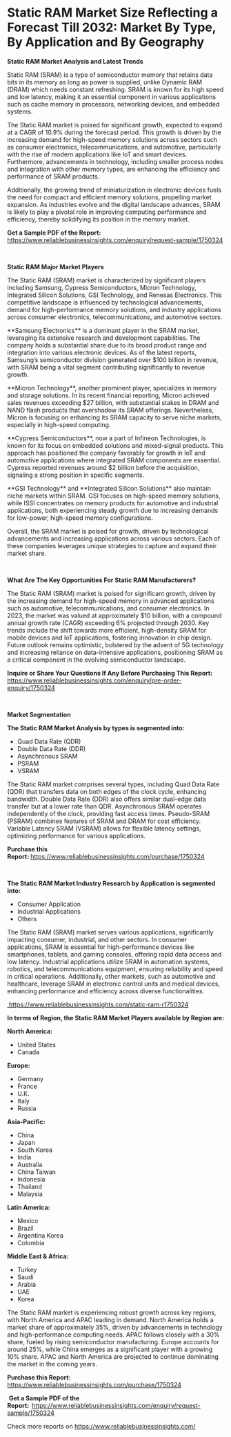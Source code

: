 <p><h1>Static RAM Market Size Reflecting a Forecast Till 2032: Market By Type, By Application and By Geography</h1></p><p><strong>Static RAM Market Analysis and Latest Trends</strong></p>
<p><p>Static RAM (SRAM) is a type of semiconductor memory that retains data bits in its memory as long as power is supplied, unlike Dynamic RAM (DRAM) which needs constant refreshing. SRAM is known for its high speed and low latency, making it an essential component in various applications such as cache memory in processors, networking devices, and embedded systems.</p><p>The Static RAM market is poised for significant growth, expected to expand at a CAGR of 10.9% during the forecast period. This growth is driven by the increasing demand for high-speed memory solutions across sectors such as consumer electronics, telecommunications, and automotive, particularly with the rise of modern applications like IoT and smart devices. Furthermore, advancements in technology, including smaller process nodes and integration with other memory types, are enhancing the efficiency and performance of SRAM products.</p><p>Additionally, the growing trend of miniaturization in electronic devices fuels the need for compact and efficient memory solutions, propelling market expansion. As industries evolve and the digital landscape advances, SRAM is likely to play a pivotal role in improving computing performance and efficiency, thereby solidifying its position in the memory market.</p></p>
<p><strong>Get a Sample PDF of the Report:&nbsp;</strong> <a href="https://www.reliablebusinessinsights.com/enquiry/request-sample/1750324?utm_campaign=3366&utm_medium=2&utm_source=Github&utm_content=ia&utm_term=06042025&utm_id=static-ram">https://www.reliablebusinessinsights.com/enquiry/request-sample/1750324</a></p>
<p>&nbsp;</p>
<p><strong>Static RAM Major Market Players</strong></p>
<p><p>The Static RAM (SRAM) market is characterized by significant players including Samsung, Cypress Semiconductors, Micron Technology, Integrated Silicon Solutions, GSI Technology, and Renesas Electronics. This competitive landscape is influenced by technological advancements, demand for high-performance memory solutions, and industry applications across consumer electronics, telecommunications, and automotive sectors.</p><p>**Samsung Electronics** is a dominant player in the SRAM market, leveraging its extensive research and development capabilities. The company holds a substantial share due to its broad product range and integration into various electronic devices. As of the latest reports, Samsung’s semiconductor division generated over $100 billion in revenue, with SRAM being a vital segment contributing significantly to revenue growth.</p><p>**Micron Technology**, another prominent player, specializes in memory and storage solutions. In its recent financial reporting, Micron achieved sales revenues exceeding $27 billion, with substantial stakes in DRAM and NAND flash products that overshadow its SRAM offerings. Nevertheless, Micron is focusing on enhancing its SRAM capacity to serve niche markets, especially in high-speed computing.</p><p>**Cypress Semiconductors**, now a part of Infineon Technologies, is known for its focus on embedded solutions and mixed-signal products. This approach has positioned the company favorably for growth in IoT and automotive applications where integrated SRAM components are essential. Cypress reported revenues around $2 billion before the acquisition, signaling a strong position in specific segments.</p><p>**GSI Technology** and **Integrated Silicon Solutions** also maintain niche markets within SRAM. GSI focuses on high-speed memory solutions, while ISSI concentrates on memory products for automotive and industrial applications, both experiencing steady growth due to increasing demands for low-power, high-speed memory configurations.</p><p>Overall, the SRAM market is poised for growth, driven by technological advancements and increasing applications across various sectors. Each of these companies leverages unique strategies to capture and expand their market share.</p></p>
<p>&nbsp;</p>
<p><strong>What Are The Key Opportunities For Static RAM Manufacturers?</strong></p>
<p><p>The Static RAM (SRAM) market is poised for significant growth, driven by the increasing demand for high-speed memory in advanced applications such as automotive, telecommunications, and consumer electronics. In 2023, the market was valued at approximately $10 billion, with a compound annual growth rate (CAGR) exceeding 6% projected through 2030. Key trends include the shift towards more efficient, high-density SRAM for mobile devices and IoT applications, fostering innovation in chip design. Future outlook remains optimistic, bolstered by the advent of 5G technology and increasing reliance on data-intensive applications, positioning SRAM as a critical component in the evolving semiconductor landscape.</p></p>
<p><strong>Inquire or Share Your Questions If Any Before Purchasing This Report:</strong> <a href="https://www.reliablebusinessinsights.com/enquiry/pre-order-enquiry/1750324?utm_campaign=3366&utm_medium=2&utm_source=Github&utm_content=ia&utm_term=06042025&utm_id=static-ram">https://www.reliablebusinessinsights.com/enquiry/pre-order-enquiry/1750324</a></p>
<p>&nbsp;</p>
<p><strong>Market Segmentation</strong></p>
<p><strong>The Static RAM Market Analysis by types is segmented into:</strong></p>
<p><ul><li>Quad Data Rate (QDR)</li><li>Double Data Rate (DDR)</li><li>Asynchronous SRAM</li><li>PSRAM</li><li>VSRAM</li></ul></p>
<p><p>The Static RAM market comprises several types, including Quad Data Rate (QDR) that transfers data on both edges of the clock cycle, enhancing bandwidth. Double Data Rate (DDR) also offers similar dual-edge data transfer but at a lower rate than QDR. Asynchronous SRAM operates independently of the clock, providing fast access times. Pseudo-SRAM (PSRAM) combines features of SRAM and DRAM for cost efficiency. Variable Latency SRAM (VSRAM) allows for flexible latency settings, optimizing performance for various applications.</p></p>
<p><strong>Purchase this Report:&nbsp;</strong><a href="https://www.reliablebusinessinsights.com/purchase/1750324?utm_campaign=3366&utm_medium=2&utm_source=Github&utm_content=ia&utm_term=06042025&utm_id=static-ram">https://www.reliablebusinessinsights.com/purchase/1750324</a></p>
<p>&nbsp;</p>
<p><strong>The Static RAM Market Industry Research by Application is segmented into:</strong></p>
<p><ul><li>Consumer Application</li><li>Industrial Applications</li><li>Others</li></ul></p>
<p><p>The Static RAM (SRAM) market serves various applications, significantly impacting consumer, industrial, and other sectors. In consumer applications, SRAM is essential for high-performance devices like smartphones, tablets, and gaming consoles, offering rapid data access and low latency. Industrial applications utilize SRAM in automation systems, robotics, and telecommunications equipment, ensuring reliability and speed in critical operations. Additionally, other markets, such as automotive and healthcare, leverage SRAM in electronic control units and medical devices, enhancing performance and efficiency across diverse functionalities.</p></p>
<p><a href="https://www.reliablebusinessinsights.com/static-ram-r1750324?utm_campaign=3366&utm_medium=2&utm_source=Github&utm_content=ia&utm_term=06042025&utm_id=static-ram">&nbsp;https://www.reliablebusinessinsights.com/static-ram-r1750324</a></p>
<p><strong>In terms of Region, the Static RAM Market Players available by Region are:</strong></p>
<p>
    <p> <strong> North America: </strong>
        <ul>
            <li>United States</li>
            <li>Canada</li>
        </ul>
        </p> 
    <p> <strong> Europe: </strong>
        <ul>
            <li>Germany</li>
            <li>France</li>
            <li>U.K.</li>
            <li>Italy</li>
            <li>Russia</li>
        </ul>
        </p> 
    <p> <strong> Asia-Pacific: </strong>
        <ul>
            <li>China</li>
            <li>Japan</li>
            <li>South Korea</li>
            <li>India</li>
            <li>Australia</li>
            <li>China Taiwan</li>
            <li>Indonesia</li>
            <li>Thailand</li>
            <li>Malaysia</li>
        </ul>
        </p> 
    <p> <strong> Latin America: </strong>
        <ul>
            <li>Mexico</li>
            <li>Brazil</li>
            <li>Argentina Korea</li>
            <li>Colombia</li>
        </ul>
        </p> 
    <p> <strong> Middle East & Africa: </strong>
        <ul>
            <li>Turkey</li>
            <li>Saudi</li>
            <li>Arabia</li>
            <li>UAE</li>
            <li>Korea</li>
        </ul>
    </p>
    </p>
<p><p>The Static RAM market is experiencing robust growth across key regions, with North America and APAC leading in demand. North America holds a market share of approximately 35%, driven by advancements in technology and high-performance computing needs. APAC follows closely with a 30% share, fueled by rising semiconductor manufacturing. Europe accounts for around 25%, while China emerges as a significant player with a growing 10% share. APAC and North America are projected to continue dominating the market in the coming years.</p></p>
<p><strong>Purchase this Report: </strong><a href="https://www.reliablebusinessinsights.com/purchase/1750324?utm_campaign=3366&utm_medium=2&utm_source=Github&utm_content=ia&utm_term=06042025&utm_id=static-ram">https://www.reliablebusinessinsights.com/purchase/1750324</a></p>
<p>&nbsp;<strong>Get a Sample PDF of the Report:&nbsp;&nbsp;</strong><a href="https://www.reliablebusinessinsights.com/enquiry/request-sample/1750324?utm_campaign=3366&utm_medium=2&utm_source=Github&utm_content=ia&utm_term=06042025&utm_id=static-ram">https://www.reliablebusinessinsights.com/enquiry/request-sample/1750324</a></p>
<p><strong></strong></p>
<p>Check more reports on <a href="https://www.reliablebusinessinsights.com/?utm_campaign=3366&utm_medium=2&utm_source=Github&utm_content=ia&utm_term=06042025&utm_id=static-ram">https://www.reliablebusinessinsights.com/</a></p>